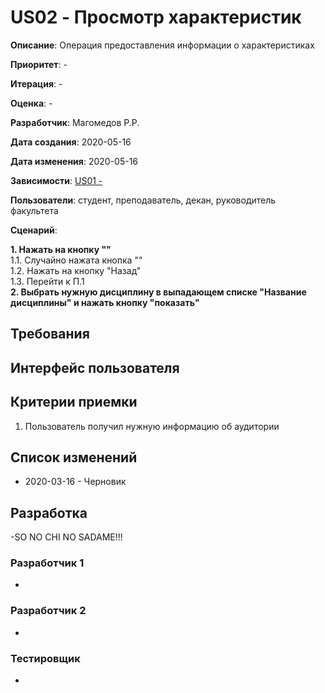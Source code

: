 ﻿# US02 - Просмотр характеристик

**Описание**: Операция предоставления информации о характеристиках

**Приоритет**: -

**Итерация**: -

**Оценка**: -

**Разработчик**: Магомедов Р.Р.

**Дата создания**: 2020-05-16

**Дата изменения**: 2020-05-16

**Зависимости**: [US01 - ](User_Story.md)

**Пользователи**: студент, преподаватель, декан, руководитель факультета

**Сценарий**:

**1. Нажать на кнопку ""**\
1.1. Случайно нажата кнопка ""\
1.2. Нажать на кнопку "Назад"\
1.3. Перейти к П.1\
**2. Выбрать нужную дисциплину в выпадающем списке "Название дисциплины" и нажать кнопку "показать"**

## Требования


## Интерфейс пользователя


## Критерии приемки
1. Пользователь получил нужную информацию об аудитории

## Список изменений
- 2020-03-16 - Черновик

## Разработка
-SO NO CHI NO SADAME!!!

### Разработчик 1
-
### Разработчик 2
-
### Тестировщик
-
